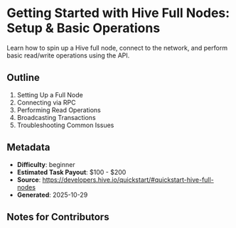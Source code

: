 # Getting Started with Hive Full Nodes: Setup & Basic Operations

Learn how to spin up a Hive full node, connect to the network, and perform basic read/write operations using the API.

## Outline
1. Setting Up a Full Node
2. Connecting via RPC
3. Performing Read Operations
4. Broadcasting Transactions
5. Troubleshooting Common Issues

## Metadata
- **Difficulty**: beginner
- **Estimated Task Payout**: $100 - $200
- **Source**: https://developers.hive.io/quickstart/#quickstart-hive-full-nodes
- **Generated**: 2025-10-29

## Notes for Contributors
<!-- Add your tutorial content below this line. Use the outline above as your guide. -->

